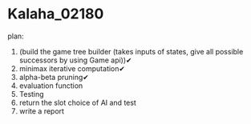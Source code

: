 # Kalaha_02180


plan:
1. (build the game tree builder (takes inputs of states, give all possible successors by using Game api))✔
2. minimax iterative computation✔
3. alpha-beta pruning✔
4. evaluation function 
5. Testing
6. return the slot choice of AI and test
7. write a report